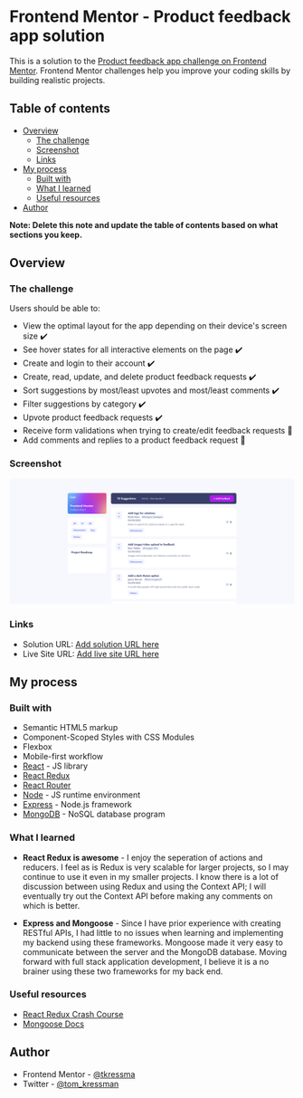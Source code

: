 # Frontend Mentor - Product feedback app solution

This is a solution to the [Product feedback app challenge on Frontend Mentor](https://www.frontendmentor.io/challenges/product-feedback-app-wbvUYqjR6). Frontend Mentor challenges help you improve your coding skills by building realistic projects.

## Table of contents

- [Overview](#overview)
  - [The challenge](#the-challenge)
  - [Screenshot](#screenshot)
  - [Links](#links)
- [My process](#my-process)
  - [Built with](#built-with)
  - [What I learned](#what-i-learned)
  - [Useful resources](#useful-resources)
- [Author](#author)

**Note: Delete this note and update the table of contents based on what sections you keep.**

## Overview

### The challenge
 Users should be able to:
- View the optimal layout for the app depending on their device's screen size :heavy_check_mark:
- See hover states for all interactive elements on the page :heavy_check_mark: 
- Create and login to their account :heavy_check_mark: 
- Create, read, update, and delete product feedback requests :heavy_check_mark:
- Sort suggestions by most/least upvotes and most/least comments :heavy_check_mark:
- Filter suggestions by category :heavy_check_mark:
- Upvote product feedback requests :heavy_check_mark:
- Receive form validations when trying to create/edit feedback requests :construction:
- Add comments and replies to a product feedback request :construction:

### Screenshot

![](./feedback-board.png)

### Links

- Solution URL: [Add solution URL here](https://your-solution-url.com)
- Live Site URL: [Add live site URL here](https://your-live-site-url.com)

## My process

### Built with

- Semantic HTML5 markup
- Component-Scoped Styles with CSS Modules
- Flexbox
- Mobile-first workflow
- [React](https://reactjs.org/) - JS library
- [React Redux](https://react-redux.js.org/)
- [React Router](https://reactrouter.com/)
- [Node](https://nodejs.org/en/) - JS runtime environment
- [Express](https://expressjs.com/) - Node.js framework
- [MongoDB](https://www.mongodb.com/) - NoSQL database program

### What I learned

- **React Redux is awesome** - I enjoy the seperation of actions and reducers. I feel as is Redux is very scalable for larger projects, so I may continue to use it even in my smaller projects. I know there is a lot of discussion between using Redux and using the Context API; I will eventually try out the Context API before making any comments on which is better.

- **Express and Mongoose** - Since I have prior experience with creating RESTful APIs, I had little to no issues when learning and implementing my backend using these frameworks. Mongoose made it very easy to communicate between the server and the MongoDB database. Moving forward with full stack application development, I believe it is a no brainer using these two frameworks for my back end.

### Useful resources

- [React Redux Crash Course](https://www.youtube.com/watch?v=9jULHSe41ls)
- [Mongoose Docs](https://mongoosejs.com/docs/)

## Author

- Frontend Mentor - [@tkressma](https://www.frontendmentor.io/profile/tkressma)
- Twitter - [@tom_kressman](https://www.twitter.com/tom_kressman)
